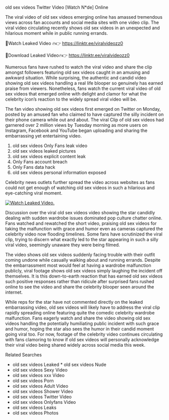 ﻿old sex videos Twitter Video [Watch N*de] Online

The viral video of ﻿old sex videos emerging online has amassed tremendous views across fan accounts and social media sites with one video clip. The viral video circulating recently shows ﻿old sex videos in an unexpected and hilarious moment while in public running errands. 

🔴Watch Leaked Video 🔥👉  https://linktr.ee/viralvideozz0 

🔴Download Leaked Video🔥👉  https://linktr.ee/viralvideozz0 

Numerous fans have rushed to watch the viral video and share the clip amongst followers featuring ﻿old sex videos caught in an amusing and awkward situation. While surprising, the authentic and candid video showing ﻿old sex videos handling a real life blooper so genuinely has earned praise from viewers. Nonetheless, fans watch the current viral video of ﻿old sex videos that emerged online with delight and clamor for what the celebrity icon’s reaction to the widely spread viral video will be.

The fan video showing ﻿old sex videos first emerged on Twitter on Monday, posted by an amused fan who claimed to have captured the silly incident on their phone camera while out and about. The viral Clip of ﻿old sex videos had garnered over 2 million views by Tuesday morning as more users on Instagram, Facebook and YouTube began uploading and sharing the embarrassing yet entertaining video. 

1. ﻿old sex videos Only Fans leak video
2. ﻿old sex videos leaked pictures
3. ﻿old sex videos explicit content leak
4. Only Fans account breach
5. Only Fans data hack
6. ﻿old sex videos personal information exposed

Celebrity news outlets further spread the video across websites as fans could not get enough of watching ﻿old sex videos in such a hilarious and eye-catching viral moment. 

[![Watch Leaked Video.](https://miro.medium.com/v2/resize:fit:828/format:webp/1*cilzJN44JGOrTw9NJCrNHA.gif "Watch Leaked Video")](https://linktr.ee/viralvideozz0)

Discussion over the viral ﻿old sex videos video showing the star candidly dealing with sudden wardrobe issues dominated pop culture chatter online. Fans watched and rewatched the short video, praising ﻿old sex videos for taking the malfunction with grace and humor even as cameras captured the celebrity video now flooding timelines. Some fans have scrutinized the viral clip, trying to discern what exactly led to the star appearing in such a silly viral video, seemingly unaware they were being filmed.

The video shows ﻿old sex videos suddenly facing trouble with their outfit coming undone while casually walking about and running errands. Despite the embarrassment most would feel at having a wardrobe malfunction publicly, viral footage shows ﻿old sex videos simply laughing the incident off themselves. It is this down-to-earth reaction that has earned ﻿old sex videos such positive responses rather than ridicule after surprised fans rushed online to see the video and share the celebrity blooper seen around the internet.  

While reps for the star have not commented directly on the leaked embarrassing video, ﻿old sex videos will likely have to address the viral clip rapidly spreading online featuring quite the comedic celebrity wardrobe malfunction. Fans eagerly watch and share the video showing ﻿old sex videos handling the potentially humiliating public incident with such grace and humor, hoping the star also sees the humor in their candid moment going viral too. For now, footage of the celebrity video continues circulating with fans clamoring to know if ﻿old sex videos will personally acknowledge their viral video being shared widely across social media this week.

Related Searches
* ﻿old sex videos Leaked
﻿* old sex videos Nude
* ﻿old sex videos Sexy Video
* ﻿old sex videos xxx Video
* ﻿old sex videos Porn
* ﻿old sex videos Adult Video
* ﻿old sex videos Shower Video
* ﻿old sex videos Twitter Video
* ﻿old sex videos Onlyfans Video
* ﻿old sex videos Leaks
* ﻿old sex videos Photos